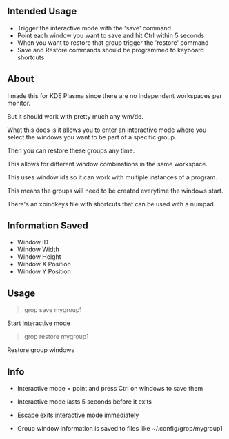 ## Intended Usage

- Trigger the interactive mode with the 'save' command
- Point each window you want to save and hit Ctrl within 5 seconds
- When you want to restore that group trigger the 'restore' command
- Save and Restore commands should be programmed to keyboard shortcuts

## About

I made this for KDE Plasma since there are no independent workspaces per monitor.

But it should work with pretty much any wm/de.

What this does is it allows you to enter an interactive mode
where you select the windows you want to be part of a specific group.

Then you can restore these groups any time.

This allows for different window combinations in the same workspace.

This uses window ids so it can work with multiple instances of a program.

This means the groups will need to be created everytime the windows start.

There's an xbindkeys file with shortcuts that can be used with a numpad.

## Information Saved

 - Window ID
 - Window Width
 - Window Height
 - Window X Position
 - Window Y Position

## Usage
>grop save mygroup1

Start interactive mode
>grop restore mygroup1

Restore group windows

## Info

- Interactive mode = point and press Ctrl on windows to save them

- Interactive mode lasts 5 seconds before it exits

- Escape exits interactive mode immediately

- Group window information is saved to files like ~/.config/grop/mygroup1